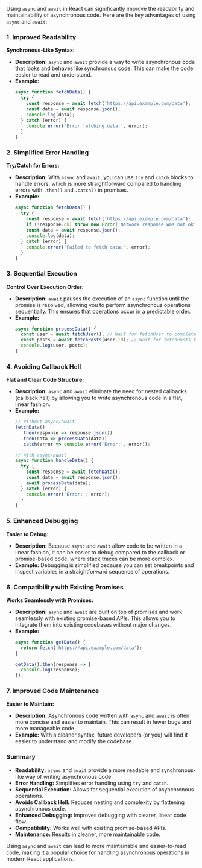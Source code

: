 Using `async` and `await` in React can significantly improve the readability and maintainability of asynchronous code. Here are the key advantages of using `async` and `await`:

### **1. Improved Readability**

**Synchronous-Like Syntax:**
- **Description:** `async` and `await` provide a way to write asynchronous code that looks and behaves like synchronous code. This can make the code easier to read and understand.
- **Example:**
  ```jsx
  async function fetchData() {
    try {
      const response = await fetch('https://api.example.com/data');
      const data = await response.json();
      console.log(data);
    } catch (error) {
      console.error('Error fetching data:', error);
    }
  }
  ```

### **2. Simplified Error Handling**

**Try/Catch for Errors:**
- **Description:** With `async` and `await`, you can use `try` and `catch` blocks to handle errors, which is more straightforward compared to handling errors with `.then()` and `.catch()` in promises.
- **Example:**
  ```jsx
  async function fetchData() {
    try {
      const response = await fetch('https://api.example.com/data');
      if (!response.ok) throw new Error('Network response was not ok');
      const data = await response.json();
      console.log(data);
    } catch (error) {
      console.error('Failed to fetch data:', error);
    }
  }
  ```

### **3. Sequential Execution**

**Control Over Execution Order:**
- **Description:** `await` pauses the execution of an `async` function until the promise is resolved, allowing you to perform asynchronous operations sequentially. This ensures that operations occur in a predictable order.
- **Example:**
  ```jsx
  async function processData() {
    const user = await fetchUser(); // Wait for fetchUser to complete
    const posts = await fetchPosts(user.id); // Wait for fetchPosts to complete
    console.log(user, posts);
  }
  ```

### **4. Avoiding Callback Hell**

**Flat and Clear Code Structure:**
- **Description:** `async` and `await` eliminate the need for nested callbacks (callback hell) by allowing you to write asynchronous code in a flat, linear fashion.
- **Example:**
  ```jsx
  // Without async/await
  fetchData()
    .then(response => response.json())
    .then(data => processData(data))
    .catch(error => console.error('Error:', error));

  // With async/await
  async function handleData() {
    try {
      const response = await fetchData();
      const data = await response.json();
      await processData(data);
    } catch (error) {
      console.error('Error:', error);
    }
  }
  ```

### **5. Enhanced Debugging**

**Easier to Debug:**
- **Description:** Because `async` and `await` allow code to be written in a linear fashion, it can be easier to debug compared to the callback or promise-based code, where stack traces can be more complex.
- **Example:** Debugging is simplified because you can set breakpoints and inspect variables in a straightforward sequence of operations.

### **6. Compatibility with Existing Promises**

**Works Seamlessly with Promises:**
- **Description:** `async` and `await` are built on top of promises and work seamlessly with existing promise-based APIs. This allows you to integrate them into existing codebases without major changes.
- **Example:**
  ```jsx
  async function getData() {
    return fetch('https://api.example.com/data');
  }

  getData().then(response => {
    console.log(response);
  });
  ```

### **7. Improved Code Maintenance**

**Easier to Maintain:**
- **Description:** Asynchronous code written with `async` and `await` is often more concise and easier to maintain. This can result in fewer bugs and more manageable code.
- **Example:** With a cleaner syntax, future developers (or you) will find it easier to understand and modify the codebase.

### **Summary**

- **Readability:** `async` and `await` provide a more readable and synchronous-like way of writing asynchronous code.
- **Error Handling:** Simplifies error handling using `try` and `catch`.
- **Sequential Execution:** Allows for sequential execution of asynchronous operations.
- **Avoids Callback Hell:** Reduces nesting and complexity by flattening asynchronous code.
- **Enhanced Debugging:** Improves debugging with clearer, linear code flow.
- **Compatibility:** Works well with existing promise-based APIs.
- **Maintenance:** Results in cleaner, more maintainable code.

Using `async` and `await` can lead to more maintainable and easier-to-read code, making it a popular choice for handling asynchronous operations in modern React applications.